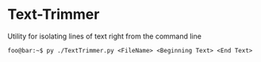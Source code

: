 # Text-Trimmer

Utility for isolating lines of text right from the command line

```console
foo@bar:~$ py ./TextTrimmer.py <FileName> <Beginning Text> <End Text>
```
